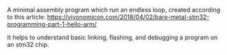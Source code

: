 A minimal assembly program which run an endless loop, created according to this article:
https://vivonomicon.com/2018/04/02/bare-metal-stm32-programming-part-1-hello-arm/

It helps to understand basic linking, flashing, and debugging a program on an stm32 chip.